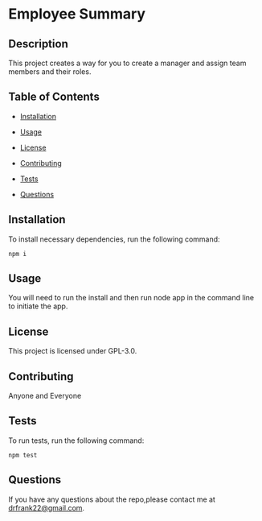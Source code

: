 # Employee Summary

## Description

This project creates a way for you to create a manager and assign team members and their roles.

## Table of Contents 

* [Installation](#installation)

* [Usage](#usage)

* [License](#license)

* [Contributing](#contributing)

* [Tests](#tests)

* [Questions](#questions)

## Installation

To install necessary dependencies, run the following command:

`
npm i
`

## Usage

You will need to run the install and then run node app in the command line to initiate the app.

## License

This project is licensed under GPL-3.0.
  
## Contributing

Anyone and Everyone

## Tests

To run tests, run the following command:

`
npm test
`

## Questions

If you have any questions about the repo,please contact me at drfrank22@gmail.com.

<!-- <iframe src="https://drive.google.com/file/d/1wpcLxeMBOBtJTtXxvOw-ciIvW_7EX6Lz/preview" width="640" height="480"></iframe> -->

